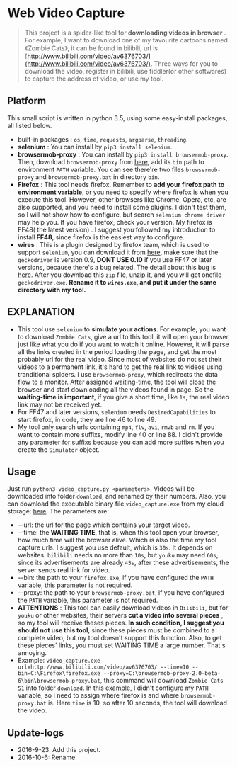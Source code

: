 # Web Video Capture
> This project is a spider-like tool for **downloading videos in browser** . For example, I want to download one of my favourite cartoons named 《Zombie Cats》, it can be found in bilibili, url is [http://www.bilibili.com/video/av6376703/](http://www.bilibili.com/video/av6376703/). Three ways for you to download the video, register in bilibili, use fiddler(or other softwares) to capture the address of video, or use my tool.

## Platform
This small script is written in python 3.5, using some easy-install packages, all listed below.
* built-in packages : `os`, `time`, `requests`, `argparse`, `threading`.
* **selenium** : You can install by `pip3 install selenium`.
* **browsermob-proxy** : You can install by `pip3 install browsermob-proxy`. Then, download `browsermob-proxy` from [here](https://github.com/downloads/webmetrics/browsermob-proxy/browsermob-proxy-2.0-beta-6-bin.zip), add its `bin` path to environment `PATH` variable. You can see there're two files `browsermob-proxy` and `browsermob-proxy.bat` in directory `bin`.
* **Firefox** : This tool needs firefox. Remember to **add your firefox path to environment variable**, or you need to specify where firefox is when you execute this tool. However, other browsers like Chrome, Opera, etc, are also supported, and you need to install some plugins. I didn't test them, so I will not show how to configure, but search `selenium chrome driver` may help you. If you have firefox, check your version. My firefox is FF48( the latest version) . I suggest you followed my introduction to install **FF48**, since firefox is the easiest way to configure.
* **wires** : This is a plugin designed by firefox team, which is used to support `selenium`, you can download it from [here](https://github.com/mozilla/geckodriver/releases), make sure that the `geckodriver` is version 0.9, **DONT USE 0.10** if you use FF47 or later versions, because there's a bug related. The detail about this bug is [here](https://github.com/mozilla/geckodriver/issues/154). After you download this `zip` file, unzip it, and you will get onefile `geckodriver.exe`. **Rename it to `wires.exe`, and put it under the same directory with my tool.**

## EXPLANATION
* This tool use `selenium` to **simulate your actions**. For example, you want to download `Zombie Cats`, give a url to this tool, it will open your browser, just like what you do if you want to watch it online. However, it will parse all the links created in the period loading the page, and get the most probably url for the real video. Since most of websites do not set their videos to a permanent link, it's hard to get the real link to videos using tranditional spiders. I use `browsermob-proxy`, which redirects the data flow to a monitor. After assigned waiting-time, the tool will close the browser and start downloading all the videos found in page. So the **waiting-time is important**, if you give a short time, like `1s`, the real video link may not be received yet.
* For FF47 and later versions, `selenium` needs `DesiredCapabilities` to start firefox, in code, they are line 46 to line 49.
* My tool only search urls containing `mp4`, `flv`, `avi`, `rmvb` and `rm`. If you want to contain more suffixs, modify line 40 or line 88. I didn't provide any parameter  for suffixs because you can add more suffixs when you create the `Simulator` object.

## Usage
Just run `python3 video_capture.py <parameters>`. Videos will be downloaded into folder `download`, and renamed by their numbers. Also, you can download the executable binary file `video_capture.exe` from my cloud storage: [here](http://7xktmz.com1.z0.glb.clouddn.com/video_capture.exe). The parameters are:
* --url: the url for the page which contains your target video.
* --time: the **WAITING TIME**, that is, when this tool open your browser, how much time will the browser alive. Which is also the time my tool capture urls. I suggest you use default, which is `30s`. It depends on websites. `bilibili` needs no more than `10s`, but `youku` may need `60s`, since its advertisements are already `45s`, after these advertisements, the server sends real link for video.
* --bin: the path to your `firefox.exe`, if you have configured the `PATH` variable, this parameter is not required.
* --proxy: the path to your `browsermob-proxy.bat`, if you have configured the `PATH` variable, this parameter is not required.
* **ATTENTIONS** : This tool can easily download videos in `Bilibili`, but for `youku` or other websites, their servers **cut a video into several pieces** , so my tool will receive theses pieces. **In such condition, I suggest you should not use this tool**, since these pieces must be combined to a complete video, but my tool doesn't support this function. Also, to get these pieces' links, you must set WAITING TIME a large number. That's annoying.
* Example: `video_capture.exe --url=http://www.bilibili.com/video/av6376703/ --time=10 --bin=C:\Firefox\firefox.exe --proxy=C:\browsermob-proxy-2.0-beta-6\bin\browsermob-proxy.bat`, this command will download `Zombie Cats 51` into folder `download`. In this example, I didn't configure my `PATH` variable, so I need to assign where firefox is and where `browsermob-proxy.bat` is. Here `time` is 10, so after 10 seconds, the tool will download the video.

## Update-logs
* 2016-9-23: Add this project.
* 2016-10-6: Rename.
